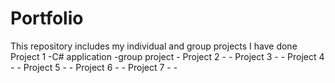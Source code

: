 # Portfolio
This repository includes my individual and group projects I have done
Project 1 -C# application -group project
          -
Project 2 -
          -
Project 3 -
          -
Project 4 -
          -
Project 5 -
          -
Project 6 -
          -
Project 7 -
          -

